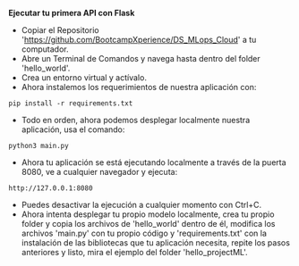 **Ejecutar tu primera API con Flask**

- Copiar el Repositorio 'https://github.com/BootcampXperience/DS_MLops_Cloud' a tu computador.
- Abre un Terminal de Comandos y navega hasta dentro del folder 'hello_world'.
- Crea un entorno virtual y actívalo.
- Ahora instalemos los requerimientos de nuestra aplicación con:
```
pip install -r requirements.txt
```
- Todo en orden, ahora podemos desplegar localmente nuestra aplicación, usa el comando:
```
python3 main.py
```
- Ahora tu aplicación se está ejecutando localmente a través de la puerta 8080, ve a cualquier navegador y ejecuta:
```
http://127.0.0.1:8080
```
- Puedes desactivar la ejecución a cualquier momento con Ctrl+C.
- Ahora intenta desplegar tu propio modelo localmente, crea tu propio folder y copia los archivos de 'hello_world' dentro de él, modifica los archivos 'main.py' con tu propio código y 'requirements.txt' con la instalación de las bibliotecas que tu aplicación necesita, repite los pasos anteriores y listo, mira el ejemplo del folder 'hello_projectML'.
